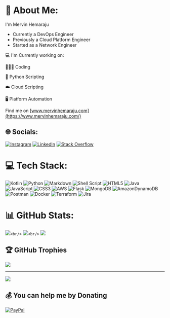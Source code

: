 # 💫 About Me:

I'm Mervin Hemaraju

* Currently a DevOps Engineer
* Previously a Cloud Platform Engineer
* Started as a Network Engineer

💻 I'm Currently working on:

🧑🏽‍💻 Coding

🐍 Python Scripting

☁️ Cloud Scripting

🖥 Platform Automation

Find me on [www.mervinhemaraju.com](https://www.mervinhemaraju.com/)

## 🌐 Socials:

[![Instagram](https://img.shields.io/badge/Instagram-%23E4405F.svg?logo=Instagram&logoColor=white)](https://instagram.com/mervinh16) [![LinkedIn](https://img.shields.io/badge/LinkedIn-%230077B5.svg?logo=linkedin&logoColor=white)](https://linkedin.com/in/mervinh16) [![Stack Overflow](https://img.shields.io/badge/-Stackoverflow-FE7A16?logo=stack-overflow&logoColor=white)](https://stackoverflow.com/users/6884119)

# 💻 Tech Stack:

![Kotlin](https://img.shields.io/badge/kotlin-%230095D5.svg?style=for-the-badge&logo=kotlin&logoColor=white) ![Python](https://img.shields.io/badge/python-3670A0?style=for-the-badge&logo=python&logoColor=ffdd54) ![Markdown](https://img.shields.io/badge/markdown-%23000000.svg?style=for-the-badge&logo=markdown&logoColor=white) ![Shell Script](https://img.shields.io/badge/shell_script-%23121011.svg?style=for-the-badge&logo=gnu-bash&logoColor=white) ![HTML5](https://img.shields.io/badge/html5-%23E34F26.svg?style=for-the-badge&logo=html5&logoColor=white) ![Java](https://img.shields.io/badge/java-%23ED8B00.svg?style=for-the-badge&logo=java&logoColor=white) ![JavaScript](https://img.shields.io/badge/javascript-%23323330.svg?style=for-the-badge&logo=javascript&logoColor=%23F7DF1E) ![CSS3](https://img.shields.io/badge/css3-%231572B6.svg?style=for-the-badge&logo=css3&logoColor=white) ![AWS](https://img.shields.io/badge/AWS-%23FF9900.svg?style=for-the-badge&logo=amazon-aws&logoColor=white) ![Flask](https://img.shields.io/badge/flask-%23000.svg?style=for-the-badge&logo=flask&logoColor=white) ![MongoDB](https://img.shields.io/badge/MongoDB-%234ea94b.svg?style=for-the-badge&logo=mongodb&logoColor=white) ![AmazonDynamoDB](https://img.shields.io/badge/Amazon%20DynamoDB-4053D6?style=for-the-badge&logo=Amazon%20DynamoDB&logoColor=white) ![Postman](https://img.shields.io/badge/Postman-FF6C37?style=for-the-badge&logo=postman&logoColor=white) ![Docker](https://img.shields.io/badge/docker-%230db7ed.svg?style=for-the-badge&logo=docker&logoColor=white) ![Terraform](https://img.shields.io/badge/terraform-%235835CC.svg?style=for-the-badge&logo=terraform&logoColor=white) ![Jira](https://img.shields.io/badge/jira-%230A0FFF.svg?style=for-the-badge&logo=jira&logoColor=white)

# 📊 GitHub Stats:

![](https://github-readme-stats.vercel.app/api?username=mervinhemaraju&theme=onedark&hide_border=false&include_all_commits=true&count_private=true)`<br/>`
![](https://github-readme-streak-stats.herokuapp.com/?user=mervinhemaraju&theme=onedark&hide_border=false)`<br/>`
![](https://github-readme-stats.vercel.app/api/top-langs/?username=mervinhemaraju&theme=onedark&hide_border=false&include_all_commits=true&count_private=true&layout=compact)

## 🏆 GitHub Trophies

![](https://github-profile-trophy.vercel.app/?username=mervinhemaraju&theme=onedark&no-frame=true&no-bg=false&margin-w=4)

---

[![](https://visitcount.itsvg.in/api?id=mervinhemaraju&icon=2&color=0)](https://visitcount.itsvg.in)

## 💰 You can help me by Donating

  [![PayPal](https://img.shields.io/badge/PayPal-00457C?style=for-the-badge&logo=paypal&logoColor=white)](https://paypal.me/th3pl4gu3)

<!-- Proudly created with GPRM ( https://gprm.itsvg.in ) -->
